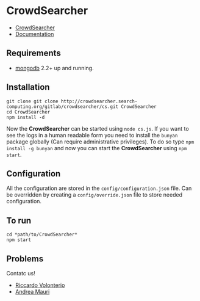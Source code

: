 # CrowdSearcher

* [CrowdSearcher][cs]
* [Documentation][cs-doc]

## Requirements
* [mongodb][mongo] 2.2+ up and running.

## Installation
    git clone git clone http://crowdsearcher.search-computing.org/gitlab/crowdsearcher/cs.git CrowdSearcher
    cd CrowdSearcher
    npm install -d

Now the **CrowdSearcher** can be started using `node cs.js`.
If you want to see the logs in a human readable form you need to install the `bunyan` package globally (Can require administrative privileges).
To do so type `npm install -g bunyan` and now you can start the **CrowdSearcher** using `npm start`.

## Configuration
All the configuration are stored in the `config/configuration.json` file.
Can be overridden by creating a `config/override.json` file to store needed configuration.

## To run
    cd *path/to/CrowdSearcher*
    npm start

## Problems
Contatc us!

- [Riccardo Volonterio][volox]
- [Andrea Mauri][janez]


[cs]: http://crowdsearcher.search-computing.org/ "CrowdSearcher"
[cs-doc]: http://crowdsearcher.search-computing.org/software "CrowdSearcher documentation"
[mongo]: http://www.mongodb.org "MongoDB"
[volox]: <mailto:riccardo.volonterio@polimi.it> "Riccardo Volonterio"
[janez]: <mailto:andrea.mauri@polimi.it> "Andrea Mauri"